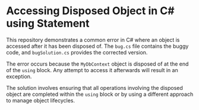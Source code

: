 # Accessing Disposed Object in C# using Statement

This repository demonstrates a common error in C# where an object is accessed after it has been disposed of. The `bug.cs` file contains the buggy code, and `bugSolution.cs` provides the corrected version.

The error occurs because the `MyDbContext` object is disposed of at the end of the `using` block. Any attempt to access it afterwards will result in an exception.

The solution involves ensuring that all operations involving the disposed object are completed within the `using` block or by using a different approach to manage object lifecycles.